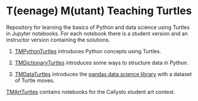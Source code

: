 # T(eenage) M(utant) Teaching Turtles

Repository for learning the basics of Python and data science using Turtles in Jupyter notebooks. For each notebook there is a student version and an instructor version containing the solutions.

1. [TMPythonTurtles](https://github.com/callysto/TMTeachingTurtles/tree/master/TMPythonTurtles) introduces Python concepts using Turtles.

2. [TMDictionaryTurtles](https://github.com/callysto/TMTeachingTurtles/tree/master/TMDictionaryTurtles) introduces some ways to structure data in Python.

3. [TMDataTurtles](https://github.com/callysto/TMTeachingTurtles/tree/master/TMDataTurtles) introduces the [pandas data science library](https://pandas.pydata.org) with a dataset of Turtle moves.

[TMArtTurtles](https://github.com/callysto/TMTeachingTurtles/tree/master/TMArtTurtles) contains notebooks for the Callysto student art contest.
